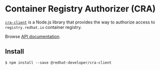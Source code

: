 # Container Registry Authorizer (CRA)

[`cra-client`](https://github.com/redhat-developer/redhat-javascript-api-rest-api-clients/packages/cra#readme) is a Node.js
library that provides the way to authorize access to `registry.redhat.io` container registry.

Browse [API documentation](https://editor.swagger.io/?url=https://raw.githubusercontent.com/redhat-developer/redhat-javascript-rest-api-clients/main/packages/cra/swagger/container-registry-authorizer-1.3.0-swagger-spec.json).

## Install

`$ npm install --save @redhat-developer/cra-client`

